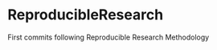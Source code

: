 ReproducibleResearch
====================

First commits following Reproducible Research Methodology
